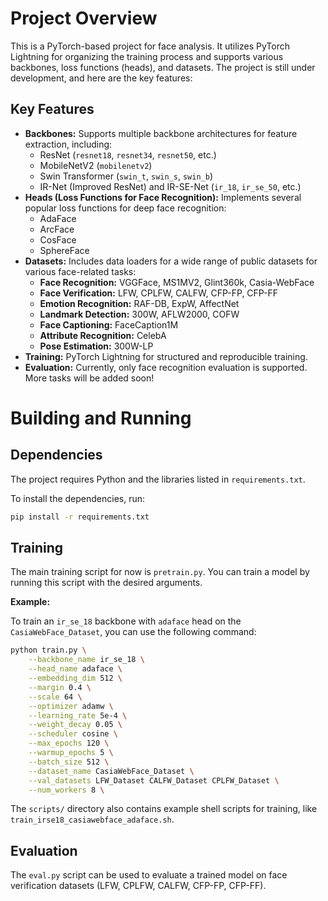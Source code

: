 # Project Overview

This is a PyTorch-based project for face analysis. It utilizes PyTorch Lightning for organizing the training process and supports various backbones, loss functions (heads), and datasets. The project is still under development, and here are the key features:

## Key Features

*   **Backbones:** Supports multiple backbone architectures for feature extraction, including:
    *   ResNet (`resnet18`, `resnet34`, `resnet50`, etc.)
    *   MobileNetV2 (`mobilenetv2`)
    *   Swin Transformer (`swin_t`, `swin_s`, `swin_b`)
    *   IR-Net (Improved ResNet) and IR-SE-Net (`ir_18`, `ir_se_50`, etc.)
*   **Heads (Loss Functions for Face Recognition):** Implements several popular loss functions for deep face recognition:
    *   AdaFace
    *   ArcFace
    *   CosFace
    *   SphereFace
*   **Datasets:** Includes data loaders for a wide range of public datasets for various face-related tasks:
    *   **Face Recognition:** VGGFace, MS1MV2, Glint360k, Casia-WebFace
    *   **Face Verification:** LFW, CPLFW, CALFW, CFP-FP, CFP-FF
    *   **Emotion Recognition:** RAF-DB, ExpW, AffectNet
    *   **Landmark Detection:** 300W, AFLW2000, COFW
    *   **Face Captioning:** FaceCaption1M
    *   **Attribute Recognition:** CelebA
    *   **Pose Estimation:** 300W-LP
*   **Training:** PyTorch Lightning for structured and reproducible training.
*   **Evaluation:** Currently, only face recognition evaluation is supported. More tasks will be added soon!

# Building and Running

## Dependencies

The project requires Python and the libraries listed in `requirements.txt`.

To install the dependencies, run:
```bash
pip install -r requirements.txt
```

## Training

The main training script for now is `pretrain.py`. You can train a model by running this script with the desired arguments.

**Example:**

To train an `ir_se_18` backbone with `adaface` head on the `CasiaWebFace_Dataset`, you can use the following command:

```bash
python train.py \
    --backbone_name ir_se_18 \
    --head_name adaface \
    --embedding_dim 512 \
    --margin 0.4 \
    --scale 64 \
    --optimizer adamw \
    --learning_rate 5e-4 \
    --weight_decay 0.05 \
    --scheduler cosine \
    --max_epochs 120 \
    --warmup_epochs 5 \
    --batch_size 512 \
    --dataset_name CasiaWebFace_Dataset \
    --val_datasets LFW_Dataset CALFW_Dataset CPLFW_Dataset \
    --num_workers 8 \
```

The `scripts/` directory also contains example shell scripts for training, like `train_irse18_casiawebface_adaface.sh`.

## Evaluation

The `eval.py` script can be used to evaluate a trained model on face verification datasets (LFW, CPLFW, CALFW, CFP-FP, CFP-FF).